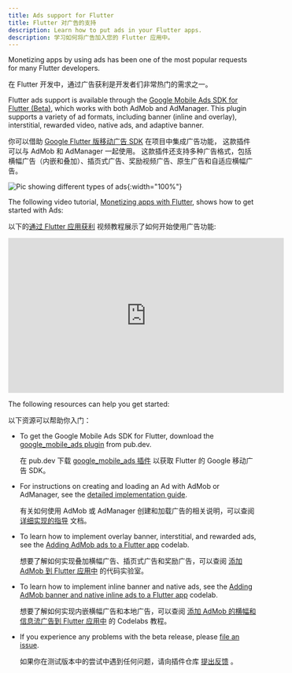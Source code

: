 ```yaml
---
title: Ads support for Flutter
title: Flutter 对广告的支持
description: Learn how to put ads in your Flutter apps.
description: 学习如何将广告加入您的 Flutter 应用中。
---
```


Monetizing apps by using ads has been one of
the most popular requests for many Flutter developers.

在 Flutter 开发中，通过广告获利是开发者们非常热门的需求之一。

Flutter ads support is available through the
[Google Mobile Ads SDK for Flutter (Beta)][plugin],
which works with both AdMob and AdManager.
This plugin supports a variety of ad formats,
including banner (inline and overlay),
interstitial, rewarded video, native ads,
and adaptive banner.

你可以借助 [Google Flutter 版移动广告 SDK][plugin] 在项目中集成广告功能，
这款插件可以与 AdMob 和 AdManager 一起使用。
这款插件还支持多种广告格式，包括横幅广告（内嵌和叠加）、插页式广告、奖励视频广告、原生广告和自适应横幅广告。

![Pic showing different types of ads]({{site.url}}/assets/images/ads/GoogleMobileAdTypes.png){:width="100%"}

The following video tutorial,
[Monetizing apps with Flutter][],
shows how to get started with Ads:

以下的[通过 Flutter 应用获利][Monetizing apps with Flutter]
视频教程展示了如何开始使用广告功能:

<iframe width="560" height="315" src="https://player.bilibili.com/player.html?aid=289460171&bvid=BV1Vf4y147Er&cid=305747760&page=1" frameborder="0" allow="accelerometer; autoplay; clipboard-write; encrypted-media; gyroscope; picture-in-picture" allowfullscreen></iframe><br>

The following resources can help you get started:

以下资源可以帮助你入门：

* To get the Google Mobile Ads SDK for Flutter,
  download the [google_mobile_ads plugin][plugin] from pub.dev.

  在 pub.dev 下载 [google_mobile_ads 插件][plugin] 以获取 Flutter 的 Google 移动广告 SDK。

* For instructions on creating and loading an Ad with
  AdMob or AdManager, see the [detailed implementation guide][].

  有关如何使用 AdMob 或 AdManager 创建和加载广告的相关说明，可以查阅
  [详细实现的指导][detailed implementation guide] 文档。

* To learn how to implement overlay banner,
  interstitial, and rewarded ads, see the
  [Adding AdMob ads to a Flutter app][] codelab.

  想要了解如何实现叠加横幅广告、插页式广告和奖励广告，可以查阅
  [添加 AdMob 到 Flutter 应用中][Adding AdMob ads to a Flutter app] 的代码实验室。

* To learn how to implement inline banner
  and native ads, see the [Adding AdMob banner
  and native inline ads to a Flutter app][] codelab.

  想要了解如何实现内嵌横幅广告和本地广告，可以查阅
  [添加 AdMob 的横幅和信息流广告到 Flutter 应用中][Adding AdMob banner and native inline ads to a Flutter app]
  的 Codelabs 教程。

* If you experience any problems with the beta release,
  please [file an issue][].

  如果你在测试版本中的尝试中遇到任何问题，请向插件仓库 [提出反馈][file an issue] 。

[Adding AdMob Ads to a Flutter app]: {{site.codelabs}}/codelabs/admob-ads-in-flutter#0
[Adding AdMob banner and native inline ads to a Flutter app]: {{site.codelabs}}/codelabs/admob-inline-ads-in-flutter
[detailed implementation guide]: {{site.developers}}/admob/flutter
[file an issue]: {{site.github}}/googleads/googleads-mobile-flutter/issues
[Monetizing apps with Flutter]: {{site.youtube-site}}/watch?v=m0d_pbgeeG8&feature=youtu.be
[plugin]: {{site.pub-pkg}}/google_mobile_ads
